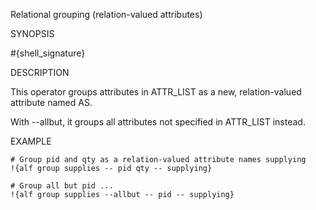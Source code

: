 
Relational grouping (relation-valued attributes)

SYNOPSIS

  #{shell_signature}

DESCRIPTION

This operator groups attributes in ATTR_LIST as a new, relation-valued
attribute named AS.

With --allbut, it groups all attributes not specified in ATTR_LIST instead.

EXAMPLE

    # Group pid and qty as a relation-valued attribute names supplying
    !{alf group supplies -- pid qty -- supplying}

    # Group all but pid ...
    !{alf group supplies --allbut -- pid -- supplying}

